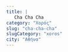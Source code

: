 ```yaml
---
title: |
   Cha Cha Cha
category: "Χορός"
slug: "cha-cha-cha"
slugCategory: "xoros"
city: "Αθήνα"
---
```


